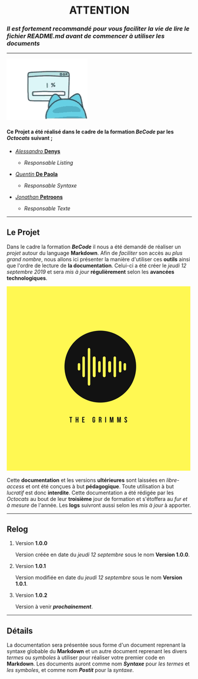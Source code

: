  # <center>ATTENTION </center>
### *Il est fortement recommandé pour vous faciliter la vie de lire le fichier README.md avant de commencer à utiliser les documents*

********************************

![angry cat](tenor.gif)

#### Ce **Projet** a été réalisé dans le cadre de la formation __*BeCode*__ par les *Octocats* suivant ;

* [*Alessandro* **Denys**](https://github.com/alessdenys)
    * _Responsable Listing_
        
* [*Quentin* **De Paola**](https://github.com/quendepa)
    * _Responsable Syntaxe_

* [*Jonathan* **Petroons**](https://github.com/petroons-jonathan)
    * _Responsable Texte_

********************************

## **Le Projet**

Dans le cadre la formation __*BeCode*__ il nous a été demandé de réaliser un *projet* autour du language **Markdown**. Afin de *faciliter* son accès au *plus grand nombre*, nous allons ici présenter la manière d'utiliser ces **outils** ainsi que l'ordre de lecture de **la documentation**. Celui-ci a été créer le *jeudi 12 septembre 2019* et sera *mis à jour* **régulièrement** selon les **avancées technologiques**.

![Logo](logo.png)

Cette **documentation** et les versions **ultérieures** sont laissées en *libre-access* et ont été conçues à but **pédagogique**. Toute utilisation à but *lucratif* est donc **interdite**. Cette documentation a été rédigée par les *Octocats* au bout de leur **troisième** jour de formation et s'étoffera au *fur et à mesure* de l'année. Les **logs** suivront aussi selon les *mis à jour* à apporter.

********************************

## **Relog**

1. Version **1.0.0**

    Version créée en date du *jeudi 12 septembre* sous le nom **Version 1.0.0**.
1. Version **1.0.1**

    Version modifiée en date du *jeudi 12 septembre* sous le nom **Version 1.0.1**.
1. Version **1.0.2**

    Version à venir __*prochainement*__.

*********************************

## **Détails** 

La documentation sera présentée sous forme d'un document reprenant la syntaxe globable du **Markdown** et un autre document reprenant les divers *termes* ou *symboles* à utiliser pour réaliser votre premier code en **Markdown**. Les documents auront comme nom __*Syntaxe*__ pour *les termes* et *les symboles*, et comme nom __*Postit*__ pour la *syntaxe*.





